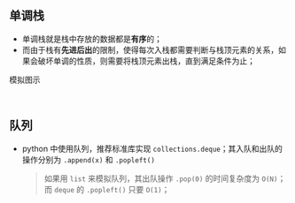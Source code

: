<!-- Tag: 栈、单调栈、队列 -->


## 单调栈

- 单调栈就是栈中存放的数据都是**有序**的；
- 而由于栈有**先进后出**的限制，使得每次入栈都需要判断与栈顶元素的关系，如果会破坏单调的性质，则需要将栈顶元素出栈，直到满足条件为止；

模拟图示

```text


```

## 队列

- python 中使用队列，推荐标准库实现 `collections.deque`；其入队和出队的操作分别为 `.append(x)` 和 `.popleft()`
    > 如果用 `list` 来模拟队列，其出队操作 `.pop(0)` 的时间复杂度为 `O(N)`；而 `deque` 的 `.popleft()` 只要 `O(1)`；